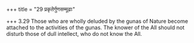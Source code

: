 +++
title = "29 प्रकृतेर्गुणसम्मूढाः"

+++
3.29 Those who are wholly deluded by the gunas of Nature become attached
to the activities of the gunas. The knower of the All should not disturb
those of dull intellect, who do not know the All.
